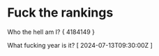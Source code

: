 # Fuck the rankings

Who the hell am I?
{ 4184149 }

What fucking year is it?
[ 2024-07-13T09:30:00Z ]
